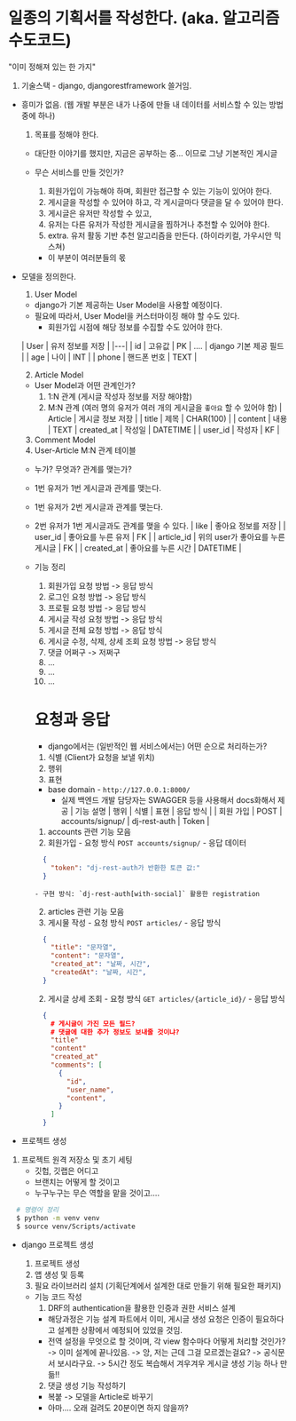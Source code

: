 # 일종의 기획서를 작성한다. (aka. 알고리즘 수도코드)
"이미 정해져 있는 한 가지"
1. 기술스택 - django, djangorestframework 쓸거임.

- 흥미가 없음. (웹 개발 부분은 내가 나중에 만들 내 데이터를 서비스할 수 있는 방법 중에 하나)
  1. 목표를 정해야 한다.

  - 대단한 이야기를 했지만, 지금은 공부하는 중... 이므로 그냥 기본적인 게시글

  - 무슨 서비스를 만들 것인가?
    1. 회원가입이 가능해야 하며, 회원만 접근할 수 있는 기능이 있어야 한다.
    2. 게시글을 작성할 수 있어야 하고, 각 게시글마다 댓글을 달 수 있어야 한다.
    3. 게시글은 유저만 작성할 수 있고,
    4. 유저는 다른 유저가 작성한 게시글을 찜하거나 추천할 수 있어야 한다.
    5. extra. 유저 활동 기반 추천 알고리즘을 만든다. (하이라키컬, 가우시안 믹스쳐)
      - 이 부분이 여러분들의 몫

- 모델을 정의한다.
  1. User Model
    - django가 기본 제공하는 User Model을 사용할 예정이다.
    - 필요에 따라서, User Model을 커스터마이징 해야 할 수도 있다.
      - 회원가입 시점에 해당 정보를 수집할 수도 있어야 한다.

    | User | 유저 정보를 저장 |
    |---|
    | id | 고유값 | PK | ....
    | django 기본 제공 필드 |
    | age | 나이 | INT |
    | phone | 핸드폰 번호 | TEXT |

  2. Article Model
    - User Model과 어떤 관계인가?
      1. 1:N 관계 (게시글 작성자 정보를 저장 해야함)
      2. M:N 관계 (여러 명의 유저가 여러 개의 게시글을 `좋아요` 할 수 있어야 함)
    | Article | 게시글 정보 저장 |
    | title | 제목 | CHAR(100) |
    | content | 내용 | TEXT
    | created_at | 작성일 | DATETIME |
    | user_id | 작성자 | KF |

  3. Comment Model
  4. User-Article M:N 관계 테이블
  - 누가? 무엇과? 관계를 맺는가?
  - 1번 유저가 1번 게시글과 관계를 맺는다.
  - 1번 유저가 2번 게시글과 관계를 맺는다.
  - 2번 유저가 1번 게시글과도 관계를 맺을 수 있다.
  | like | 좋아요 정보를 저장 |
  | user_id | 좋아요를 누른 유저 | FK |
  | article_id | 위의 user가 좋아요를 누른 게시글 | FK |
  | created_at | 좋아요를 누른 시간 | DATETIME |

  - 기능 정리
    1. 회원가입 요청 방법 -> 응답 방식
    2. 로그인 요청 방법 -> 응답 방식
    3. 프로필 요청 방법 -> 응답 방식
    4. 게시글 작성 요청 방법 -> 응답 방식
    5. 게시글 전체 요청 방법 -> 응답 방식
    6. 게시글 수정, 삭제, 상세 조회 요청 방법 -> 응답 방식
    7. 댓글 어쩌구 -> 저쩌구
    8. ...
    9. ...
    10. ...

    # 요청과 응답
    - django에서는 (일반적인 웹 서비스에서는) 어떤 순으로 처리하는가?
    1. 식별 (Client가 요청을 보낼 위치)
    2. 행위 
    3. 표현
    - base domain - `http://127.0.0.1:8000/`
      - 실제 백엔드 개발 담당자는 SWAGGER 등을 사용해서 docs화해서 제공
    | 기능 설명 | 행위 | 식별 | 표현 | 응답 방식 |
    | 회원 가입 | POST | accounts/signup/ | dj-rest-auth | Token |

    1. accounts 관련 기능 모음
      1. 회원가입
        - 요청 방식 `POST accounts/signup/`
        - 응답 데이터
      ```JSON
        {
          "token": "dj-rest-auth가 반환한 토큰 값:"
        }
      ```
        - 구현 방식: `dj-rest-auth[with-social]` 활용한 registration
    2. articles 관련 기능 모음
      1. 게시물 작성
        - 요청 방식 `POST articles/`
        - 응답 방식
      ```Json
        {
          "title": "문자열",
          "content": "문자열",
          "created_at": "날짜, 시간",
          "createdAt": "날짜, 시간",
        }
      ```
      2. 게시글 상세 조회
        - 요청 방식 `GET articles/{article_id}/`
        - 응답 방식
      ```JSON
        {
          # 게시글이 가진 모든 필드?
          # 댓글에 대한 추가 정보도 보내줄 것이냐?
          "title"
          "content"
          "created_at"
          "comments": [
            {
              "id",
              "user_name",
              "content",
            }
          ]
        }
      ```

- 프로젝트 생성
1. 프로젝트 원격 저장소 및 초기 세팅
	- 깃헙, 깃랩은 어디고
	- 브랜치는 어떻게 할 것이고
	- 누구누구는 무슨 역할을 맡을 것이고....

```bash
  # 명령어 정리
  $ python -m venv venv
  $ source venv/Scripts/activate
```

- django 프로젝트 생성
	1. 프로젝트 생성
	2. 앱 생성 및 등록
	3. 필요 라이브러리 설치 (기획단계에서 설계한 대로 만들기 위해 필요한 패키지)

  - 기능 코드 작성
    1. DRF의 authentication을 활용한 인증과 권한 서비스 설계
      - 해당과정은 기능 설계 파트에서 이미, 게시글 생성 요청은 인증이
      필요하다고 설계한 상황에서 예정되어 있었을 것임.
      - 전역 설정을 무엇으로 할 것이며, 각 view 함수마다 어떻게 처리할 것인가?
        -> 이미 설계에 끝나있음.
        -> 앙, 저는 근데 그걸 모르겠는걸요?
          -> 공식문서 보시라구요.
          -> 5시간 정도 복습해서 겨우겨우 게시글 생성 기능 하나 만듦!!
    2. 댓글 생성 기능 작성하기
      - 복붙 -> 모델을 Article로 바꾸기
      - 아마.... 오래 걸려도 20분이면 하지 않을까?
